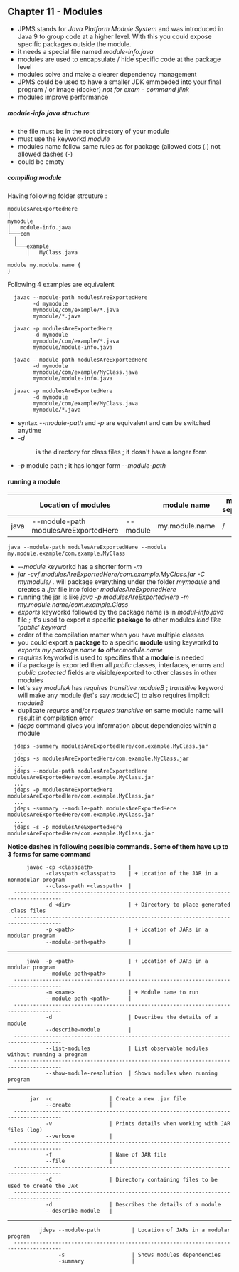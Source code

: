 ## Chapter 11 - Modules
  - JPMS stands for _Java Platform Module System_ and was introduced in Java 9  to group code at a higher level. With this you could expose specific packages outside the module.
  - it needs a special file named _module-info.java_
  - modules are used to encapsulate / hide specific code at the package level
  - modules solve and make a clearer dependency management
  - JPMS could be used to have a smaller JDK emmbeded into your final program / or image (docker) _not for exam - command jlink_
  - modules improve performance
##### module-info.java structure 
  - the file must be in the root directory of your module
  - must use the keyworkd _module_
  - modules name follow same rules as for package (allowed dots (.) not allowed dashes (-)
  - could be empty

##### compiling module
  Having following folder strcuture :
  ```
modulesAreExportedHere
│   
mymodule  
│   module-info.java
└───com
    │
    └───example
        │   MyClass.java 
```
```
module my.module.name {
}
```
  Following 4 examples are equivalent 
``` 
  javac --module-path modulesAreExportedHere 
        -d mymodule
        mymodule/com/example/*.java
        mymodule/*.java
```
``` 
  javac -p modulesAreExportedHere 
        -d mymodule
        mymodule/com/example/*.java
        mymodule/module-info.java
```
``` 
  javac --module-path modulesAreExportedHere 
        -d mymodule
        mymodule/com/example/MyClass.java
        mymodule/module-info.java
```
``` 
  javac -p modulesAreExportedHere 
        -d mymodule
        mymodule/com/example/MyClass.java
        mymodule/*.java
```
  - syntax _--module-path_ and _-p_ are equivalent and can be switched anytime 
  - _-d_ <dir> is the directory for class files ; it dosn't have a longer form
  - _-p_ <path> module path ; it has longer form _--module-path_
#### running a module
  |   | Location of modules | | module name | module separator | package name | class name
  | - | --------------------|-|-------------| ---------------- | -------------| -----------
  | java| --module-path modulesAreExportedHere | --module| my.module.name | / | com.example.|MyClass
  ```
  java --module-path modulesAreExportedHere --module my.module.example/com.example.MyClass
  ```
   - _--module_ keyworkd has a shorter form _-m_
   - _jar -cvf modulesAreExportedHere/com.example.MyClass.jar -C mymodule/ ._ will package everything under the folder _mymodule_ and creates a _.jar_ file into folder _modulesAreExportedHere_ 
  - running the jar is like _java -p modulesAreExportedHere -m my.module.name/com.example.Class_
  - _exports_ keyworkd followed by the package name is in _modul-info.java_ file ; it's used to export a specific **package** to other modules _kind like 'public' keyword_
  - order of the compilation matter when you have multiple classes
  - you could export a **package** to a specific **module** using keyworkd **to** _exports my.package.name **to** other.module.name_
  - _requires_ keyworkd is used to specifies that a **module** is needed
  - if a package is exported then all _public_ classes, interfaces, enums and _public_ _protected_ fields are visible/exported to other classes in other modules
  - let's say _moduleA_ has _requires transitive moduleB_ ; _transitive_ keyword will make any module (let's say _moduleC_) to also requires implicit _moduleB_
  - duplicate _requres_ and/or _requres transitive_ on same module name will result in compilation error
  - _jdeps_ command gives you information about dependencies within a module
```
  jdeps -summery modulesAreExportedHere/com.example.MyClass.jar
  ...
  jdeps -s modulesAreExportedHere/com.example.MyClass.jar
  ...
  jdeps --module-path modulesAreExportedHere modulesAreExportedHere/com.example.MyClass.jar
  ...
  jdeps -p modulesAreExportedHere modulesAreExportedHere/com.example.MyClass.jar
  ...
  jdeps -summary --module-path modulesAreExportedHere modulesAreExportedHere/com.example.MyClass.jar
  ...
  jdeps -s -p modulesAreExportedHere modulesAreExportedHere/com.example.MyClass.jar
```
  **Notice dashes in following possible commands. Some of them have up to 3 forms for same command**
```
      javac -cp <classpath>           |
            -classpath <classpath>    | + Location of the JAR in a nonmodular program
            --class-path <classpath>  | 
  -------------------------------------------------------------------------------------
            -d <dir>                  | + Directory to place generated .class files
  -------------------------------------------------------------------------------------
            -p <path>                 | + Location of JARs in a modular program
            --module-path<path>       | 
```
  ---
```
      java  -p <path>                 | + Location of JARs in a modular program
            --module-path<path>       | 
  -------------------------------------------------------------------------------------
            -m <name>                 | + Module name to run
            --module-path <path>      | 
  -------------------------------------------------------------------------------------
            -d                        | Describes the details of a module
            --describe-module         |
  -------------------------------------------------------------------------------------
            --list-modules            | List observable modules without running a program
  -------------------------------------------------------------------------------------
            --show-module-resolution  | Shows modules when running program
```
  ---
```
       jar  -c                  | Create a new .jar file
            --create            |
  -------------------------------------------------------------------------------------
            -v                  | Prints details when working with JAR files (log)
            --verbose           |
  -------------------------------------------------------------------------------------
            -f                  | Name of JAR file
            --file              |
  -------------------------------------------------------------------------------------
            -C                  | Directory containing files to be used to create the JAR
  -------------------------------------------------------------------------------------
            -d                  | Describes the details of a module
            --describe-module   |
```
  ---
```
          jdeps --module-path          | Location of JARs in a modular program
  -------------------------------------------------------------------------------------
                -s                     | Shows modules dependencies 
                -summary               |
```
